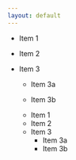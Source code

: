 ```yaml
---
layout: default
---
```


- Item 1

- Item 2

- Item 3

   - Item 3a

   - Item 3b

    * Item 1
    * Item 2
    * Item 3
       * Item 3a
       * Item 3b

